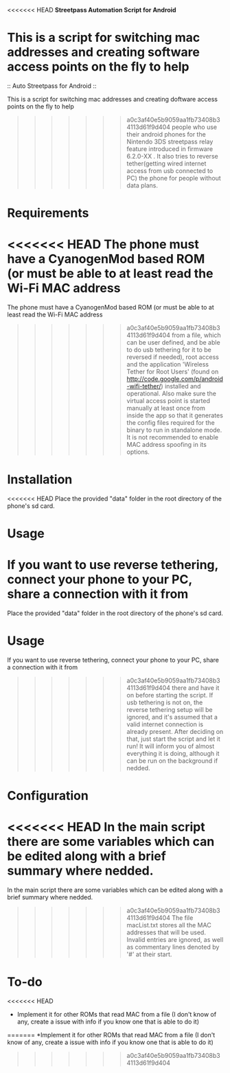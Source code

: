 <<<<<<< HEAD
﻿**Streetpass Automation Script for Android**

This is a script for switching mac addresses and creating software access points on the fly to help 
=======
:: Auto Streetpass for Android ::


  This is a script for switching mac addresses and creating doftware access points on the fly to help
>>>>>>> a0c3af40e5b9059aa1fb73408b34113d61f9d404
people who use their android phones for the Nintendo 3DS streetpass relay feature introduced in  firmware 
6.2.0-XX . It also tries to reverse tether(getting wired internet access from usb connected to PC) the 
phone for people without data plans.

# Requirements
<<<<<<< HEAD
The phone must have a CyanogenMod based ROM (or must be able to at least read the Wi-Fi MAC address 
=======
  The phone must have a CyanogenMod based ROM (or must be able to at least read the Wi-Fi MAC address 
>>>>>>> a0c3af40e5b9059aa1fb73408b34113d61f9d404
from a file, which can be user defined, and be able to do usb tethering for it to be reversed if needed), 
root access and the application 'Wireless Tether for Root Users' 
(found on http://code.google.com/p/android-wifi-tether/) installed and operational. Also make sure the 
virtual access point is started manually at least once from inside the app so that it generates the config 
files required for the binary to run in standalone mode. It is not recommended to enable MAC address spoofing 
in its options.

# Installation
<<<<<<< HEAD
Place the provided "data" folder in the root directory of the phone's sd card.

# Usage
If you want to use reverse tethering, connect your phone to your PC, share a connection with it from 
=======
  Place the provided "data" folder in the root directory of the phone's sd card.

# Usage
  If you want to use reverse tethering, connect your phone to your PC, share a connection with it from 
>>>>>>> a0c3af40e5b9059aa1fb73408b34113d61f9d404
there and have it on before starting the script. If usb tethering is not on, the reverse tethering setup will 
be ignored, and it's assumed that a valid internet connection is already present. After deciding on that, 
just start the script and let it run! It will inform you of almost everything it is doing, although it can be 
run on the background if nedded.

# Configuration
<<<<<<< HEAD
In the main script there are some variables which can be edited along with a brief summary where nedded. 
=======
  In the main script there are some variables which can be edited along with a brief summary where nedded. 
>>>>>>> a0c3af40e5b9059aa1fb73408b34113d61f9d404
The file macList.txt stores all the MAC addresses that will be used. Invalid entries are ignored, as well as 
commentary lines denoted by '#' at their start.
	
# To-do
<<<<<<< HEAD
* Implement it for other ROMs that read MAC from a file (I don't know of any, create a issue with info if you know one that is able to do it)
	
=======
  *Implement it for other ROMs that read MAC from a file (I don't know of any, create a issue with info 
if you know one that is able to do it)
	
>>>>>>> a0c3af40e5b9059aa1fb73408b34113d61f9d404
